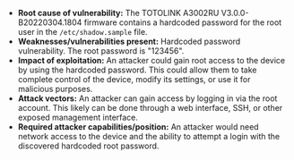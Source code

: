 - **Root cause of vulnerability:** The TOTOLINK A3002RU V3.0.0-B20220304.1804 firmware contains a hardcoded password for the root user in the `/etc/shadow.sample` file.
- **Weaknesses/vulnerabilities present:** Hardcoded password vulnerability. The root password is "123456".
- **Impact of exploitation:** An attacker could gain root access to the device by using the hardcoded password. This could allow them to take complete control of the device, modify its settings, or use it for malicious purposes.
- **Attack vectors:** An attacker can gain access by logging in via the root account. This likely can be done through a web interface, SSH, or other exposed management interface.
- **Required attacker capabilities/position:** An attacker would need network access to the device and the ability to attempt a login with the discovered hardcoded root password.